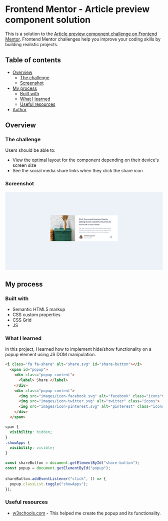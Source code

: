 # Frontend Mentor - Article preview component solution

This is a solution to the [Article preview component challenge on Frontend Mentor](https://www.frontendmentor.io/challenges/article-preview-component-dYBN_pYFT). Frontend Mentor challenges help you improve your coding skills by building realistic projects. 

## Table of contents

- [Overview](#overview)
  - [The challenge](#the-challenge)
  - [Screenshot](#screenshot)
- [My process](#my-process)
  - [Built with](#built-with)
  - [What I learned](#what-i-learned)
  - [Useful resources](#useful-resources)
- [Author](#author)

## Overview

### The challenge

Users should be able to:

- View the optimal layout for the component depending on their device's screen size
- See the social media share links when they click the share icon

### Screenshot

![Article Preview](article_preview.png)

## My process

### Built with

- Semantic HTML5 markup
- CSS custom properties
- CSS Grid
- JS

### What I learned

In this project, I learned how to implement hide/show functionality on a popup element using JS DOM manipulation.

```html
<i class="fa fa-share" alt="share.svg" id="share-button"></i>
  <span id="popup">
    <div class="popup-content">
      <label> Share </label>
    </div>
    <div class="popup-content">
      <img src="images/icon-facebook.svg" alt="facebook" class="icons">
      <img src="images/icon-twitter.svg" alt="twitter" class="icons">
      <img src="images/icon-pinterest.svg" alt="pinterest" class="icons">
    </div>
  </span>
```
```css
span {
  visibility: hidden;
}
.showApps {
  visibility: visible;
}
```
```js
const shareButton = document.getElementById("share-button");
const popup = document.getElementById("popup");

shareButton.addEventListener("click", () => {
  popup.classList.toggle("showApps");
});
```

### Useful resources

- [w3schools.com](https://www.w3schools.com/howto/howto_js_popup.asp) - This helped me create the popup and its functionality.
